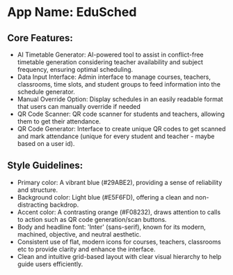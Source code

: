 # **App Name**: EduSched

## Core Features:

- AI Timetable Generator: AI-powered tool to assist in conflict-free timetable generation considering teacher availability and subject frequency, ensuring optimal scheduling.
- Data Input Interface: Admin interface to manage courses, teachers, classrooms, time slots, and student groups to feed information into the schedule generator.
- Manual Override Option: Display schedules in an easily readable format that users can manually override if needed
- QR Code Scanner: QR code scanner for students and teachers, allowing them to get their attendance.
- QR Code Generator: Interface to create unique QR codes to get scanned and mark attendance (unique for every student and teacher - maybe based on a user id).

## Style Guidelines:

- Primary color: A vibrant blue (#29ABE2), providing a sense of reliability and structure.
- Background color: Light blue (#E5F6FD), offering a clean and non-distracting backdrop.
- Accent color: A contrasting orange (#F08232), draws attention to calls to action such as QR code generation/scan buttons.
- Body and headline font: 'Inter' (sans-serif), known for its modern, machined, objective, and neutral aesthetic.
- Consistent use of flat, modern icons for courses, teachers, classrooms etc to provide clarity and enhance the interface.
- Clean and intuitive grid-based layout with clear visual hierarchy to help guide users efficiently.
